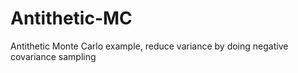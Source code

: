 # Antithetic-MC
Antithetic Monte Carlo example, reduce variance by doing negative covariance sampling
